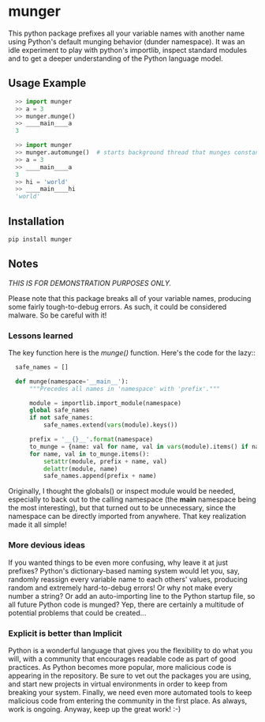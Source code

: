 # munger

This python package prefixes all your variable names with another name using Python's default munging behavior (dunder namespace).  It was an idle experiment to play with python's importlib, inspect standard modules and to get a deeper understanding of the Python language model.

## Usage Example
```python
  >> import munger
  >> a = 3
  >> munger.munge()
  >> ____main____a
  3
```

```python
  >> import munger
  >> munger.automunge()  # starts background thread that munges constantly.
  >> a = 3
  >> ____main____a
  3
  >> hi = 'world'
  >> ____main____hi
  'world'
```

## Installation

```bash
pip install munger
```

## Notes

*THIS IS FOR DEMONSTRATION PURPOSES ONLY.*

Please note that this package breaks all of your variable names, producing some fairly tough-to-debug errors.  As such, it could be considered malware.  So be careful with it!

### Lessons learned

The key function here is the *munge()* function.  Here's the code for the lazy::
```python
  safe_names = []

  def munge(namespace='__main__'):
      """Precedes all names in 'namespace' with 'prefix'."""

      module = importlib.import_module(namespace)
      global safe_names
      if not safe_names:
          safe_names.extend(vars(module).keys())

      prefix = '__{}__'.format(namespace)
      to_munge = {name: val for name, val in vars(module).items() if name not in safe_names}
      for name, val in to_munge.items():
          setattr(module, prefix + name, val)
          delattr(module, name)
          safe_names.append(prefix + name)
```

Originally, I thought the globals() or inspect module would be needed, especially to back out to the calling namespace (the __main__ namespace being the most interesting), but that turned out to be unnecessary, since the namespace can be directly imported from anywhere.  That key realization made it all simple!


### More devious ideas

If you wanted things to be even more confusing, why leave it at just prefixes?  Python's dictionary-based naming system would let you, say, randomly reassign every variable name to each others' values, producing random and extremely hard-to-debug errors!   Or why not make every number a string?  Or add an auto-importing line to the Python startup file, so all future Python code is munged?  Yep, there are certainly a multitude of potential problems that could be created...

### Explicit is better than Implicit

Python is a wonderful language that gives you the flexibility to do what you will, with a community that encourages readable code as part of good practices.  As Python becomes more popular, more malicious code is appearing in the repository.  Be sure to vet out the packages you are using, and start new projects in virtual environments in order to keep from breaking your system.  Finally, we need even more automated tools to keep malicious code from entering the community in the first place.  As always, work is ongoing.  Anyway, keep up the great work! :-)
